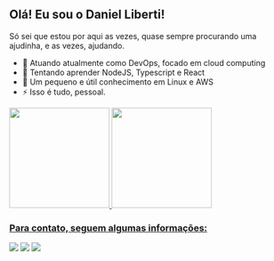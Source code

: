 ## Olá! Eu sou o Daniel Liberti!
Só sei que estou por aqui as vezes, quase sempre procurando uma ajudinha, e as vezes, ajudando.

- 🔭 Atuando atualmente como DevOps, focado em cloud computing
- 🤔 Tentando aprender NodeJS, Typescript e React
- 💬 Um pequeno e útil conhecimento em Linux e AWS
- ⚡ Isso é tudo, pessoal.


<div>
  <a href="https://beacons.ai/danliberti">
  <img height="180em" src="https://github-readme-stats.vercel.app/api?username=danliberti&show_icons=true&theme=algolia&include_all_commits=true&count_private=true"/>
  <img height="180em" src="https://github-readme-stats.vercel.app/api/top-langs/?username=danliberti&layout=compact&langs_count=7&theme=algolia"/>
</div>



### Para contato, seguem algumas informações:
<div> 
  <a href="https://instagram.com/danliberti" target="_blank"><img src="https://img.shields.io/badge/-Instagram-%23E4405F?style=for-the-badge&logo=instagram&logoColor=white" target="_blank"></a>
  <a href = "mailto:daniel@liberti.dev.br"><img src="https://img.shields.io/badge/-Gmail-%23333?style=for-the-badge&logo=gmail&logoColor=white" target="_blank"></a>
  <a href="https://www.linkedin.com/in/daniel-liberti/" target="_blank"><img src="https://img.shields.io/badge/-LinkedIn-%230077B5?style=for-the-badge&logo=linkedin&logoColor=white" target="_blank"></a> 

